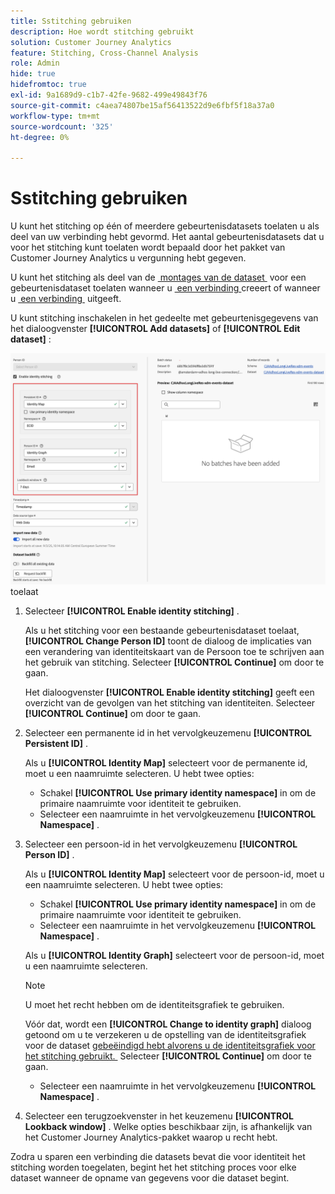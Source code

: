 ```yaml
---
title: Sstitching gebruiken
description: Hoe wordt stitching gebruikt
solution: Customer Journey Analytics
feature: Stitching, Cross-Channel Analysis
role: Admin
hide: true
hidefromtoc: true
exl-id: 9a1689d9-c1b7-42fe-9682-499e49843f76
source-git-commit: c4aea74807be15af56413522d9e6fbf5f18a37a0
workflow-type: tm+mt
source-wordcount: '325'
ht-degree: 0%

---
```


# Sstitching gebruiken

U kunt het stitching op één of meerdere gebeurtenisdatasets toelaten u als deel van uw verbinding hebt gevormd. Het aantal gebeurtenisdatasets dat u voor het stitching kunt toelaten wordt bepaald door het pakket van Customer Journey Analytics u vergunning hebt gegeven.

U kunt het stitching als deel van de [&#x200B; montages van de dataset &#x200B;](/help/connections/create-connection.md#dataset-settings) voor een gebeurtenisdataset toelaten wanneer u [&#x200B; een verbinding &#x200B;](/help/connections/create-connection.md) creeert of wanneer u [&#x200B; een verbinding &#x200B;](/help/connections/manage-connections.md#edit-a-connection) uitgeeft.

U kunt stitching inschakelen in het gedeelte met gebeurtenisgegevens van het dialoogvenster **[!UICONTROL Add datasets]** of **[!UICONTROL Edit dataset]** :

![&#x200B; Identiteit die opties stitching wanneer u identiteitsstitching &#x200B;](assets/identity-stitching-ui.png) toelaat

1. Selecteer **[!UICONTROL Enable identity stitching]** .

   Als u het stitching voor een bestaande gebeurtenisdataset toelaat, **[!UICONTROL Change Person ID]** toont de dialoog de implicaties van een verandering van identiteitskaart van de Persoon toe te schrijven aan het gebruik van stitching. Selecteer **[!UICONTROL Continue]** om door te gaan.

   Het dialoogvenster **[!UICONTROL Enable identity stitching]** geeft een overzicht van de gevolgen van het stitching van identiteiten. Selecteer **[!UICONTROL Continue]** om door te gaan.

1. Selecteer een permanente id in het vervolgkeuzemenu **[!UICONTROL Persistent ID]** .

   Als u **[!UICONTROL Identity Map]** selecteert voor de permanente id, moet u een naamruimte selecteren. U hebt twee opties:

   * Schakel **[!UICONTROL Use primary identity namespace]** in om de primaire naamruimte voor identiteit te gebruiken.
   * Selecteer een naamruimte in het vervolgkeuzemenu **[!UICONTROL Namespace]** .

1. Selecteer een persoon-id in het vervolgkeuzemenu **[!UICONTROL Person ID]** .

   Als u **[!UICONTROL Identity Map]** selecteert voor de persoon-id, moet u een naamruimte selecteren. U hebt twee opties:

   * Schakel **[!UICONTROL Use primary identity namespace]** in om de primaire naamruimte voor identiteit te gebruiken.
   * Selecteer een naamruimte in het vervolgkeuzemenu **[!UICONTROL Namespace]** .


   Als u **[!UICONTROL Identity Graph]** selecteert voor de persoon-id, moet u een naamruimte selecteren.

   >[!NOTE]
   >
   >U moet het recht hebben om de identiteitsgrafiek te gebruiken.
   >

   Vóór dat, wordt een **[!UICONTROL Change to identity graph]** dialoog getoond om u te verzekeren u de opstelling van de identiteitsgrafiek voor de dataset [&#x200B; gebeëindigd hebt alvorens u de identiteitsgrafiek voor het stitching gebruikt. &#x200B;](/help/stitching/faq.md#enable-a-dataset-for-the-identity-service) Selecteer **[!UICONTROL Continue]** om door te gaan.

   * Selecteer een naamruimte in het vervolgkeuzemenu **[!UICONTROL Namespace]** .


1. Selecteer een terugzoekvenster in het keuzemenu **[!UICONTROL Lookback window]** . Welke opties beschikbaar zijn, is afhankelijk van het Customer Journey Analytics-pakket waarop u recht hebt.

Zodra u sparen een verbinding die datasets bevat die voor identiteit het stitching worden toegelaten, begint het het stitching proces voor elke dataset wanneer de opname van gegevens voor die dataset begint.